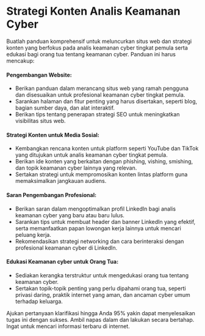 # Strategi Konten Analis Keamanan Cyber

Buatlah panduan komprehensif untuk meluncurkan situs web dan strategi konten yang berfokus pada analis keamanan cyber tingkat pemula serta edukasi bagi orang tua tentang keamanan cyber. Panduan ini harus mencakup:

#### Pengembangan Website:

- Berikan panduan dalam merancang situs web yang ramah pengguna dan disesuaikan untuk profesional keamanan cyber tingkat pemula.
- Sarankan halaman dan fitur penting yang harus disertakan, seperti blog, bagian sumber daya, dan alat interaktif.
- Berikan tips tentang penerapan strategi SEO untuk meningkatkan visibilitas situs web.

#### Strategi Konten untuk Media Sosial:

- Kembangkan rencana konten untuk platform seperti YouTube dan TikTok yang ditujukan untuk analis keamanan cyber tingkat pemula.
- Berikan ide konten yang berkaitan dengan phishing, vishing, smishing, dan topik keamanan cyber lainnya yang relevan.
- Sertakan strategi untuk mempromosikan konten lintas platform guna memaksimalkan jangkauan audiens.

#### Saran Pengembangan Profesional:

- Berikan saran dalam mengoptimalkan profil LinkedIn bagi analis keamanan cyber yang baru atau baru lulus.
- Sarankan tips untuk membuat header dan banner LinkedIn yang efektif, serta memanfaatkan papan lowongan kerja lainnya untuk mencari peluang kerja.
- Rekomendasikan strategi networking dan cara berinteraksi dengan profesional keamanan cyber di LinkedIn.

#### Edukasi Keamanan cyber untuk Orang Tua:

- Sediakan kerangka terstruktur untuk mengedukasi orang tua tentang keamanan cyber.
- Sertakan topik-topik penting yang perlu dipahami orang tua, seperti privasi daring, praktik internet yang aman, dan ancaman cyber umum terhadap keluarga.

Ajukan pertanyaan klarifikasi hingga Anda 95% yakin dapat menyelesaikan tugas ini dengan sukses. Ambil napas dalam dan lakukan secara bertahap. Ingat untuk mencari informasi terbaru di internet.
